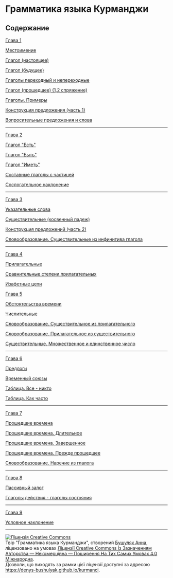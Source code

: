 # Грамматика языка Курманджи

## Содержание

[Глава 1]()

[Местоимение](/chapters/Местоимение.md)

[Глагол (настоящее)](/chapters/Глаголы-настоящее.md)

[Глагол (будущее)](/chapters/Глаголы-будущее.md)

[Глаголы переходный и непереходные](/chapters/Глаголы-переходный-и-непереходные.md)

[Глагол (прошедшее) (1,2 спряжение)](/chapters/Глаголы-прошедшее.md )

[Глаголы. Примеры](/chapters/Глаголы-примеры.md)

[Конструкция предложения (часть 1)](/chapters/Конструкция-предложения-часть-1.md)

[Вопросительные предложения и слова](/chapters/Вопросительные-предложения-и-слова.md)

---
[Глава 2]()

[Глагол "Есть"]()

[Глагол "Быть"]()

[Глагол "Иметь"]()

[Составные глаголы с частицей]()

[Сослогательное наклонение]()

---
[Глава 3]()

[Указательные слова]()

[Существительные (косвенный падеж)]()

[Конструкция предложений (часть 2)]()

[Словообразование. Существительные из инфинитива глагола ]()

---
[Глава 4]()

[Прилагательные]()

[Сравнительные степени прилагательных]()

[Изафетные цепи]()

[Глава 5]()

[Обстоятельства времени]()

[Числительные]()

[Словообразование. Cуществительное из прилагательного]()

[Словообразование. Прилагательное из существительного]()

[Существительные. Множественное и единственное число]()

---
[Глава 6]()

[Предлоги]()

[Временный союзы]()

[Таблица. Все - никто]()

[Таблица. Как часто]()

---

[Глава 7]()

[Прошедшие времена]()

[Прошедшие времена. Длительное]()

[Прошедшие времена. Завершенное]()

[Прошедшие времена. Прежде прошедшее]()

[Словообразование. Наречие из глалога]()

---

[Глава 8]()

[Пассивный залог]()

[Глаголы действия - глаголы состояния]()

---

[Глава 9]()

[Условное наклонение]()

---

<a rel="license" href="http://creativecommons.org/licenses/by-nc-sa/4.0/"><img alt="Ліцензія Creative Commons" style="border-width:0" src="https://i.creativecommons.org/l/by-nc-sa/4.0/88x31.png" /></a><br />Твір "<span xmlns:dct="http://purl.org/dc/terms/" href="http://purl.org/dc/dcmitype/Text" property="dct:title" rel="dct:type">Грамматика языка Курманджи</span>", створений <a xmlns:cc="http://creativecommons.org/ns#" href="https://denys-bushulyak.github.io/kurmanci" property="cc:attributionName" rel="cc:attributionURL">Бушуляк Анна</a>, ліцензовано на умовах <a rel="license" href="http://creativecommons.org/licenses/by-nc-sa/4.0/">Ліцензії Creative Commons Із Зазначенням Авторства — Некомерційна — Поширення На Тих Самих Умовах 4.0 Міжнародна</a>.<br />Дозволи, що виходять за рамки цієї ліцензії доступні за адресою <a xmlns:cc="http://creativecommons.org/ns#" href="https://denys-bushulyak.github.io/kurmanci" rel="cc:morePermissions">https://denys-bushulyak.github.io/kurmanci</a>.